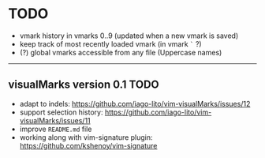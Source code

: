 # TODO

- vmark history in vmarks 0..9 (updated when a new vmark is saved)
- keep track of most recently loaded vmark (in vmark `` ` `` ?)
- (?) global vmarks accessible from any file (Uppercase names)

---

## visualMarks version 0.1 TODO

- adapt to indels: https://github.com/iago-lito/vim-visualMarks/issues/12
- support selection history: https://github.com/iago-lito/vim-visualMarks/issues/11
- improve `README.md` file
- working along with vim-signature plugin: https://github.com/kshenoy/vim-signature
